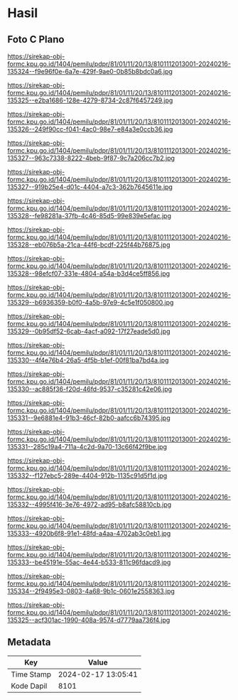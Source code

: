 # Hasil

## Foto C Plano

https://sirekap-obj-formc.kpu.go.id/1404/pemilu/pdpr/81/01/11/20/13/8101112013001-20240216-135324--f9e96f0e-6a7e-429f-9ae0-0b85b8bdc0a6.jpg

https://sirekap-obj-formc.kpu.go.id/1404/pemilu/pdpr/81/01/11/20/13/8101112013001-20240216-135325--e2ba1686-128e-4279-8734-2c87f6457249.jpg

https://sirekap-obj-formc.kpu.go.id/1404/pemilu/pdpr/81/01/11/20/13/8101112013001-20240216-135326--249f90cc-f041-4ac0-98e7-e84a3e0ccb36.jpg

https://sirekap-obj-formc.kpu.go.id/1404/pemilu/pdpr/81/01/11/20/13/8101112013001-20240216-135327--963c7338-8222-4beb-9f87-9c7a206cc7b2.jpg

https://sirekap-obj-formc.kpu.go.id/1404/pemilu/pdpr/81/01/11/20/13/8101112013001-20240216-135327--919b25e4-d01c-4404-a7c3-362b7645611e.jpg

https://sirekap-obj-formc.kpu.go.id/1404/pemilu/pdpr/81/01/11/20/13/8101112013001-20240216-135328--fe98281a-37fb-4c46-85d5-99e839e5efac.jpg

https://sirekap-obj-formc.kpu.go.id/1404/pemilu/pdpr/81/01/11/20/13/8101112013001-20240216-135328--eb076b5a-21ca-44f6-bcdf-225f44b76875.jpg

https://sirekap-obj-formc.kpu.go.id/1404/pemilu/pdpr/81/01/11/20/13/8101112013001-20240216-135328--98efcf07-331e-4804-a54a-b3d4ce5ff856.jpg

https://sirekap-obj-formc.kpu.go.id/1404/pemilu/pdpr/81/01/11/20/13/8101112013001-20240216-135329--b6936359-b0f0-4a5b-97e9-4c5e1f050800.jpg

https://sirekap-obj-formc.kpu.go.id/1404/pemilu/pdpr/81/01/11/20/13/8101112013001-20240216-135329--0b95df52-6cab-4acf-a092-17f27eade5d0.jpg

https://sirekap-obj-formc.kpu.go.id/1404/pemilu/pdpr/81/01/11/20/13/8101112013001-20240216-135330--4f4e76b4-26a5-4f5b-b1ef-00f81ba7bd4a.jpg

https://sirekap-obj-formc.kpu.go.id/1404/pemilu/pdpr/81/01/11/20/13/8101112013001-20240216-135330--ac885f36-f20d-46fd-9537-c35281c42e06.jpg

https://sirekap-obj-formc.kpu.go.id/1404/pemilu/pdpr/81/01/11/20/13/8101112013001-20240216-135331--9e6881e4-91b3-46cf-82b0-aafcc6b74395.jpg

https://sirekap-obj-formc.kpu.go.id/1404/pemilu/pdpr/81/01/11/20/13/8101112013001-20240216-135331--285c19a4-711a-4c2d-9a70-13c66f42f9be.jpg

https://sirekap-obj-formc.kpu.go.id/1404/pemilu/pdpr/81/01/11/20/13/8101112013001-20240216-135332--f127ebc5-289e-4404-912b-1135c91d5f1d.jpg

https://sirekap-obj-formc.kpu.go.id/1404/pemilu/pdpr/81/01/11/20/13/8101112013001-20240216-135332--4995f416-3e76-4972-ad95-b8afc58810cb.jpg

https://sirekap-obj-formc.kpu.go.id/1404/pemilu/pdpr/81/01/11/20/13/8101112013001-20240216-135333--4920b6f8-91e1-48fd-a4aa-4702ab3c0eb1.jpg

https://sirekap-obj-formc.kpu.go.id/1404/pemilu/pdpr/81/01/11/20/13/8101112013001-20240216-135333--be45191e-55ac-4e44-b533-811c96fdacd9.jpg

https://sirekap-obj-formc.kpu.go.id/1404/pemilu/pdpr/81/01/11/20/13/8101112013001-20240216-135334--2f9495e3-0803-4a68-9b1c-0601e2558363.jpg

https://sirekap-obj-formc.kpu.go.id/1404/pemilu/pdpr/81/01/11/20/13/8101112013001-20240216-135325--acf301ac-1990-408a-9574-d7779aa736f4.jpg


## Metadata

| Key        | Value               |
| ---------- | ------------------- |
| Time Stamp | 2024-02-17 13:05:41 |
| Kode Dapil | 8101                |




